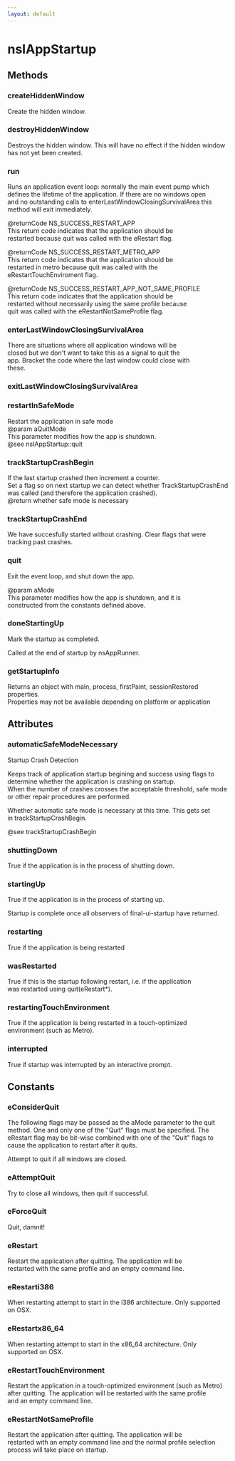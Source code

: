 ```yaml
---
layout: default
---
```


# nsIAppStartup #

## Methods ##

### createHiddenWindow ###
  
Create the hidden window.  
  

### destroyHiddenWindow ###
  
Destroys the hidden window. This will have no effect if the hidden window  
has not yet been created.  
  

### run ###
  
Runs an application event loop: normally the main event pump which  
defines the lifetime of the application. If there are no windows open  
and no outstanding calls to enterLastWindowClosingSurvivalArea this  
method will exit immediately.  
  
@returnCode NS_SUCCESS_RESTART_APP  
            This return code indicates that the application should be  
            restarted because quit was called with the eRestart flag.  
  
@returnCode NS_SUCCESS_RESTART_METRO_APP  
            This return code indicates that the application should be  
            restarted in metro because quit was called with the  
            eRestartTouchEnviroment flag.  
  
@returnCode NS_SUCCESS_RESTART_APP_NOT_SAME_PROFILE  
            This return code indicates that the application should be  
            restarted without necessarily using the same profile because  
            quit was called with the eRestartNotSameProfile flag.  
  

### enterLastWindowClosingSurvivalArea ###
  
There are situations where all application windows will be  
closed but we don't want to take this as a signal to quit the  
app. Bracket the code where the last window could close with  
these.  
  

### exitLastWindowClosingSurvivalArea ###

### restartInSafeMode ###
  
Restart the application in safe mode  
@param aQuitMode  
       This parameter modifies how the app is shutdown.  
@see nsIAppStartup::quit  
  

### trackStartupCrashBegin ###
  
If the last startup crashed then increment a counter.  
Set a flag so on next startup we can detect whether TrackStartupCrashEnd  
was called (and therefore the application crashed).  
@return whether safe mode is necessary  
  

### trackStartupCrashEnd ###
  
We have succesfully started without crashing. Clear flags that were  
tracking past crashes.  
  

### quit ###
  
Exit the event loop, and shut down the app.  
  
@param aMode  
       This parameter modifies how the app is shutdown, and it is  
       constructed from the constants defined above.  
  

### doneStartingUp ###
  
Mark the startup as completed.  
  
Called at the end of startup by nsAppRunner.  
  

### getStartupInfo ###
   
Returns an object with main, process, firstPaint, sessionRestored properties.  
Properties may not be available depending on platform or application  
  

## Attributes ##

### automaticSafeModeNecessary ###
  
Startup Crash Detection  
  
Keeps track of application startup begining and success using flags to  
determine whether the application is crashing on startup.  
When the number of crashes crosses the acceptable threshold, safe mode  
or other repair procedures are performed.  
  
  
Whether automatic safe mode is necessary at this time.  This gets set  
in trackStartupCrashBegin.  
  
@see trackStartupCrashBegin  
  

### shuttingDown ###
  
True if the application is in the process of shutting down.  
  

### startingUp ###
  
True if the application is in the process of starting up.  
  
Startup is complete once all observers of final-ui-startup have returned.  
  

### restarting ###
  
True if the application is being restarted  
  

### wasRestarted ###
  
True if this is the startup following restart, i.e. if the application  
was restarted using quit(eRestart*).  
  

### restartingTouchEnvironment ###
  
True if the application is being restarted in a touch-optimized  
environment (such as Metro).  
  

### interrupted ###
  
True if startup was interrupted by an interactive prompt.  
  

## Constants ##

### eConsiderQuit ###
  
The following flags may be passed as the aMode parameter to the quit  
method.  One and only one of the "Quit" flags must be specified.  The  
eRestart flag may be bit-wise combined with one of the "Quit" flags to  
cause the application to restart after it quits.  
  
  
Attempt to quit if all windows are closed.  
  

### eAttemptQuit ###
  
Try to close all windows, then quit if successful.  
  

### eForceQuit ###
  
Quit, damnit!  
  

### eRestart ###
  
Restart the application after quitting.  The application will be  
restarted with the same profile and an empty command line.  
  

### eRestarti386 ###
  
When restarting attempt to start in the i386 architecture. Only supported  
on OSX.  
  

### eRestartx86_64 ###
  
When restarting attempt to start in the x86_64 architecture. Only  
supported on OSX.  
  

### eRestartTouchEnvironment ###
  
Restart the application in a touch-optimized environment (such as Metro)  
after quitting. The application will be restarted with the same profile  
and an empty command line.  
  

### eRestartNotSameProfile ###
  
Restart the application after quitting.  The application will be  
restarted with an empty command line and the normal profile selection  
process will take place on startup.  
  
